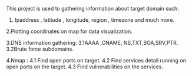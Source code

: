 This project is used to gathering information about target domain such:

  1. Ipaddress , latitude , longitude, region , timezone and much more.

  2.Plotting coordinates on map for data visualization.

  3.DNS information gathering:
      3.1AAAA ,CNAME, NS,TXT,SOA,SRV,PTR.
      3.2Brute force subdomains.

  4.Nmap :
      4.1 Find open ports on target.
      4.2 Find services detail running on open ports on the target.
      4.3 Find vulnerabilities on the services.
